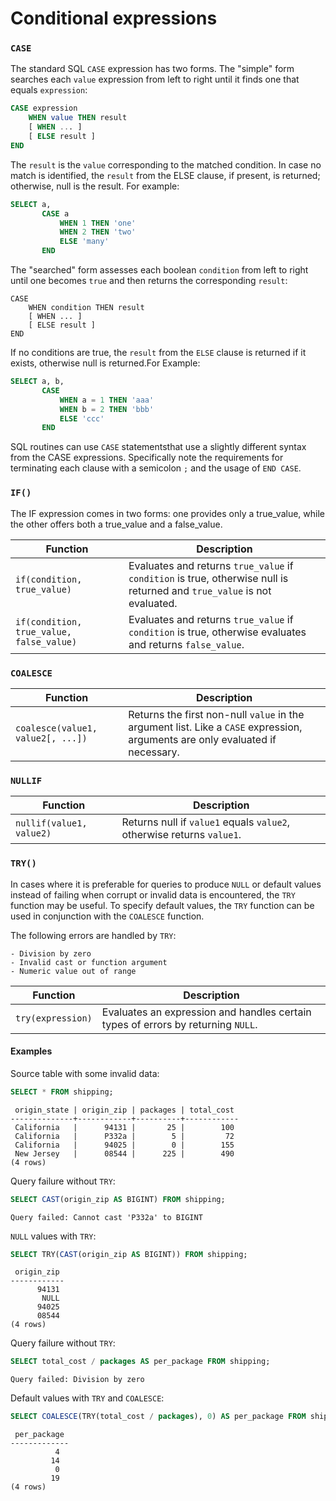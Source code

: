# Conditional expressions

### **`CASE`**

The standard SQL `CASE` expression has two forms. The "simple" form searches each `value` expression from left to right until it finds one that equals `expression`:

```sql
CASE expression
    WHEN value THEN result
    [ WHEN ... ]
    [ ELSE result ]
END
```

The `result` is the `value` corresponding to the matched condition. In case no match is identified, the `result` from the ELSE clause, if present, is returned; otherwise, null is the result. For example:


```sql
SELECT a,
       CASE a
           WHEN 1 THEN 'one'
           WHEN 2 THEN 'two'
           ELSE 'many'
       END
```


The "searched" form assesses each boolean `condition` from left to right until one becomes ``true`` and then returns the corresponding `result`:


```text
CASE
    WHEN condition THEN result
    [ WHEN ... ]
    [ ELSE result ]
END
```

If no conditions are true, the `result` from the `ELSE` clause is
returned if it exists, otherwise null is returned.For Example:

```sql
SELECT a, b,
       CASE
           WHEN a = 1 THEN 'aaa'
           WHEN b = 2 THEN 'bbb'
           ELSE 'ccc'
       END
```

SQL routines can use `CASE` statementsthat use a slightly
different syntax from the CASE expressions. Specifically note the requirements
for terminating each clause with a semicolon `;` and the usage of `END CASE`.

### **`IF()`**

The IF expression comes in two forms: one provides only a true_value, while the other offers both a true_value and a false_value.

| Function                             | Description                                                                                                                                 |
|--------------------------------------|---------------------------------------------------------------------------------------------------------------------------------------------|
| `if(condition, true_value)`          | Evaluates and returns `true_value` if `condition` is true, otherwise null is returned and `true_value` is not evaluated.                   |
| `if(condition, true_value, false_value)` | Evaluates and returns `true_value` if `condition` is true, otherwise evaluates and returns `false_value`.                               |

### **`COALESCE`**

| Function                                | Description                                                                                           |
|-----------------------------------------|-------------------------------------------------------------------------------------------------------|
| `coalesce(value1, value2[, ...])`       | Returns the first non-null `value` in the argument list. Like a `CASE` expression, arguments are only evaluated if necessary. |

### **`NULLIF`**

| Function                      | Description                                                                                     |
|-------------------------------|-------------------------------------------------------------------------------------------------|
| `nullif(value1, value2)`      | Returns null if `value1` equals `value2`, otherwise returns `value1`.                           |

### **`TRY()`**
                              
In cases where it is preferable for queries to produce `NULL` or default values instead of failing when corrupt or invalid data is encountered, the `TRY` function may be useful. To specify default values, the `TRY` function can be used in conjunction with the `COALESCE` function.

The following errors are handled by `TRY`:

    - Division by zero
    - Invalid cast or function argument
    - Numeric value out of range



| Function            | Description                                                                                                      |
|---------------------|------------------------------------------------------------------------------------------------------------------|
| `try(expression)`   | Evaluates an expression and handles certain types of errors by returning `NULL`.                                  |

#### Examples

Source table with some invalid data:

```sql
SELECT * FROM shipping;
```

```text
 origin_state | origin_zip | packages | total_cost
--------------+------------+----------+------------
 California   |      94131 |       25 |        100
 California   |      P332a |        5 |         72
 California   |      94025 |        0 |        155
 New Jersey   |      08544 |      225 |        490
(4 rows)
```

Query failure without `TRY`:

```sql
SELECT CAST(origin_zip AS BIGINT) FROM shipping;
```

```text
Query failed: Cannot cast 'P332a' to BIGINT
```

`NULL` values with `TRY`:

```sql
SELECT TRY(CAST(origin_zip AS BIGINT)) FROM shipping;
```

```text
 origin_zip
------------
      94131
       NULL
      94025
      08544
(4 rows)
```

Query failure without `TRY`:

```sql
SELECT total_cost / packages AS per_package FROM shipping;
```

```text
Query failed: Division by zero
```

Default values with `TRY` and `COALESCE`:

```sql
SELECT COALESCE(TRY(total_cost / packages), 0) AS per_package FROM shipping;
```

```text
 per_package
-------------
          4
         14
          0
         19
(4 rows)
```

